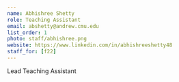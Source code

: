 ```yaml
---
name: Abhishree Shetty
role: Teaching Assistant
email: abshetty@andrew.cmu.edu
list_order: 1
photo: staff/abhishree.png
website: https://www.linkedin.com/in/abhishreeshetty48
staff_for: [f22]
---
```

Lead Teaching Assistant